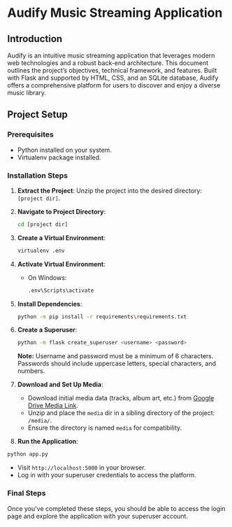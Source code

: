 # Audify Music Streaming Application

## Introduction

Audify is an intuitive music streaming application that leverages modern web technologies and a robust back-end architecture. This document outlines the project’s objectives, technical framework, and features. Built with Flask and supported by HTML, CSS, and an SQLite database, Audify offers a comprehensive platform for users to discover and enjoy a diverse music library.

## Project Setup

### Prerequisites

- Python installed on your system.
- Virtualenv package installed.

### Installation Steps

1. **Extract the Project**:
  Unzip the project into the desired directory: `[project dir]`.

3. **Navigate to Project Directory**:

   ```bash
   cd [project dir]
   ```

4. **Create a Virtual Environment**:

   ```bash
   virtualenv .env
   ```

5. **Activate Virtual Environment**:

   - On Windows:
     ```bash
     .env\Scripts\activate
     ```

6. **Install Dependencies**:
   ```bash
   python -m pip install -r requirements\requirements.txt
   ```

7. **Create a Superuser**:

   ```bash
   python -m flask create_superuser <username> <password>
   ```

    **Note:** Username and password must be a minimum of 6 characters. Passwords should include uppercase letters, special characters, and numbers.

1. **Download and Set Up Media**:

   - Download initial media data (tracks, album art, etc.) from [Google Drive Media Link](https://drive.google.com/file/d/1VYX7TTlG2D8swIrHA0ujgplGFPtoPrRQ/view).
   - Unzip and place the `media` dir in a sibling directory of the project: `/media/`.
   - Ensure the directory is named `media` for compatibility.

2.  **Run the Application**:

   ```bash
   python app.py
   ```

   - Visit `http://localhost:5000` in your browser.
   - Log in with your superuser credentials to access the platform.

### Final Steps

Once you've completed these steps, you should be able to access the login page and explore the application with your superuser account.
